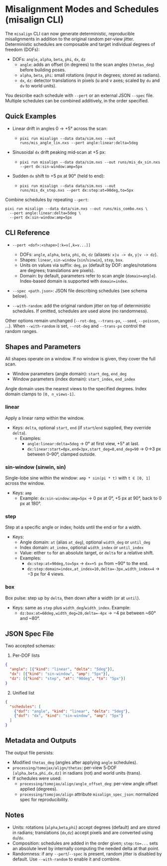 # Misalignment Modes and Schedules (misalign CLI)

The `misalign` CLI can now generate deterministic, reproducible misalignments in addition to the original random per‑view jitter. Deterministic schedules are composable and target individual degrees of freedom (DOFs):

- DOFs: `angle`, `alpha`, `beta`, `phi`, `dx`, `dz`
  - `angle`: adds an offset (in degrees) to the scan angles (`thetas_deg`) before building poses.
  - `alpha`, `beta`, `phi`: small rotations (input in degrees; stored as radians).
  - `dx`, `dz`: detector translations in pixels (u and v axes; scaled by `du` and `dv` to world units).

You describe each schedule with `--pert` or an external JSON `--spec` file. Multiple schedules can be combined additively, in the order specified.

## Quick Examples

- Linear drift in angles 0 → +5° across the scan:
  - `pixi run misalign --data data/sim.nxs --out runs/mis_angle_lin.nxs --pert angle:linear:delta=5deg`

- Sinusoidal `dx` drift peaking mid‑scan at +5 px:
  - `pixi run misalign --data data/sim.nxs --out runs/mis_dx_sin.nxs --pert dx:sin-window:amp=5px`

- Sudden `dx` shift to +5 px at 90° (held to end):
  - `pixi run misalign --data data/sim.nxs --out runs/mis_dx_step.nxs --pert dx:step:at=90deg,to=5px`

Combine schedules by repeating `--pert`:

```
pixi run misalign --data data/sim.nxs --out runs/mis_combo.nxs \
  --pert angle:linear:delta=5deg \
  --pert dx:sin-window:amp=5px
```

## CLI Reference

- `--pert <dof>:<shape>[:k=v[,k=v...]]`
  - DOFs: `angle`, `alpha`, `beta`, `phi`, `dx`, `dz` (aliases: `x|u -> dx`, `y|v -> dz`).
  - Shapes: `linear`, `sin-window` (`sin`/`sinwin`), `step`, `box`.
  - Units on values via suffix: `deg`, `px` (default by DOF: angles/rotations are degrees; translations are pixels).
  - Domain: by default, parameters refer to scan angle (`domain=angle`). Index-based domain is supported with `domain=index`.

- `--spec <path.json>`: JSON file describing schedules (see schema below).

- `--with-random`: add the original random jitter on top of deterministic schedules. If omitted, schedules are used alone (no randomness).

Other options remain unchanged (`--rot-deg`, `--trans-px`, `--seed`, `--poisson`, ...). When `--with-random` is set, `--rot-deg` and `--trans-px` control the random ranges.

## Shapes and Parameters

All shapes operate on a window. If no window is given, they cover the full scan.

- Window parameters (angle domain): `start_deg`, `end_deg`
- Window parameters (index domain): `start_index`, `end_index`

Angle domain uses the nearest views to the specified degrees. Index domain clamps to `[0, n_views-1]`.

### linear

Apply a linear ramp within the window.

- Keys: `delta`, optional `start`, `end` (if `start`/`end` supplied, they override `delta`).
  - Examples:
    - `angle:linear:delta=5deg` → 0° at first view, +5° at last.
    - `dx:linear:start=0px,end=3px,start_deg=0,end_deg=90` → 0→3 px between 0–90°, clamped outside.

### sin-window (sinwin, sin)

Single-lobe sine within the window: `amp * sin(pi * t)` with `t ∈ [0, 1]` across the window.

- Keys: `amp`
  - Example: `dx:sin-window:amp=5px` → 0 px at 0°, +5 px at 90°, back to 0 px at 180°.

### step

Step at a specific angle or index; holds until the end or for a width.

- Keys:
  - Angle domain: `at` (alias `at_deg`), optional `width_deg` or `until_deg`
  - Index domain: `at_index`, optional `width_index` or `until_index`
  - Value: either `to` for an absolute target, or `delta` for a relative shift.
  - Examples:
    - `dx:step:at=90deg,to=5px` → `dx=+5 px` from ~90° to the end.
    - `dz:step:domain=index,at_index=10,delta=-3px,width_index=4` → −3 px for 4 views.

### box

Box pulse: step up by `delta`, then down after a width (or at `until`).

- Keys: same as `step` plus `width_deg`/`width_index`. Example:
  - `dz:box:at=60deg,width_deg=20,delta=-4px` → −4 px between ~60° and ~80°.

## JSON Spec File

Two accepted schemas:

1) Per-DOF lists

```json
{
  "angle": [{"kind": "linear", "delta": "5deg"}],
  "dx": [{"kind": "sin-window", "amp": "5px"}],
  "dz": [{"kind": "step", "at": "90deg", "to": "5px"}]
}
```

2) Unified list

```json
{
  "schedules": [
    {"dof": "angle", "kind": "linear", "delta": "5deg"},
    {"dof": "dx", "kind": "sin-window", "amp": "5px"}
  ]
}
```

## Metadata and Outputs

The output file persists:

- Modified `thetas_deg` (angles after applying `angle` schedules).
- `processing/tomojax/align/thetas`: per-view 5‑DOF `[alpha,beta,phi,dx,dz]` in radians (rot) and world units (trans).
- If schedules were used:
  - `processing/tomojax/align/angle_offset_deg`: per-view angle offset applied (degrees).
  - `processing/tomojax/align` attribute `misalign_spec_json`: normalized spec for reproducibility.

## Notes

- Units: rotations (`alpha`,`beta`,`phi`) accept degrees (default) and are stored in radians; translations (`dx`,`dz`) accept pixels and are converted using `du`/`dv`.
- Composition: schedules are added in the order given; `step:to=...` sets an absolute level by internally computing the needed delta at that point.
- Randomness: if any `--pert`/`--spec` is present, random jitter is disabled by default. Use `--with-random` to enable it and combine.

